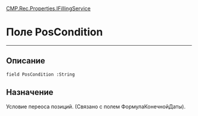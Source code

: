 ﻿---
Link: CMP.Rec.Properties.IFillingService.@PosCondition
---

<!---  Навигация
[Имя проекта](#) :
-->
[CMP.Rec.Properties.IFillingService](Default)

# Поле PosCondition
---

## Описание

    field PosCondition :String

<!--
## Аргументы{#Args}

### Аргумент1

Описание аргумента 1
-->

## Назначение

Условие переоса позиций. (Связано с полем ФормулаКонечнойДаты).

<!--
## Пример

    PosCondition...
-->

